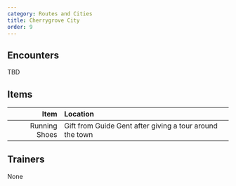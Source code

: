 ```yaml
---
category: Routes and Cities
title: Cherrygrove City
order: 9
---
```

## Encounters
TBD

## Items

| Item | Location |
|---:|:---|
| Running Shoes | Gift from Guide Gent after giving a tour around the town |

## Trainers
None
